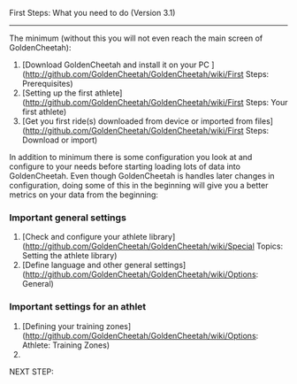 First Steps: What you need to do (Version 3.1)
***
The minimum (without this you will not even reach the main screen of GoldenCheetah):

1. [Download GoldenCheetah and install it on your PC ](http://github.com/GoldenCheetah/GoldenCheetah/wiki/First Steps: Prerequisites)
2. [Setting up the first athlete](http://github.com/GoldenCheetah/GoldenCheetah/wiki/First Steps: Your first athlete) 
3. [Get you first ride(s) downloaded from device or imported from files](http://github.com/GoldenCheetah/GoldenCheetah/wiki/First Steps: Download or import) 

In addition to minimum there is some configuration you look at and configure to your needs before starting loading lots of data into GoldenCheetah. Even though GoldenCheetah is handles later changes in configuration, doing some of this in the beginning will give you a better metrics on your data from the beginning:

### Important general settings

1. [Check and configure your athlete library](http://github.com/GoldenCheetah/GoldenCheetah/wiki/Special Topics: Setting the athlete library) 
2. [Define language and other general settings] (http://github.com/GoldenCheetah/GoldenCheetah/wiki/Options: General) 

### Important settings for an athlet 

1. [Defining your training zones](http://github.com/GoldenCheetah/GoldenCheetah/wiki/Options: Athlete: Training Zones)
2. 


NEXT STEP:

